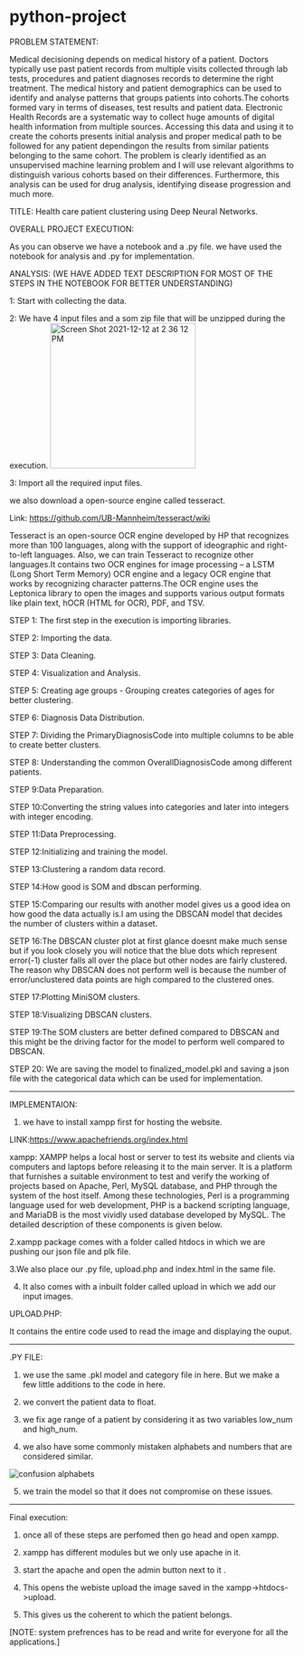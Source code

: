 # python-project

PROBLEM STATEMENT:

Medical decisioning depends on medical history of a patient. Doctors typically use past patient records from multiple visits collected through lab tests, procedures and patient diagnoses records to determine the right treatment. The medical history and patient demographics can be used to identify and analyse patterns that groups patients into cohorts.The cohorts formed vary in terms of diseases, test results and patient data. Electronic Health Records are a systematic way to collect huge amounts of digital health information from multiple sources. Accessing this data and using it to create the cohorts presents initial analysis and proper medical path to be followed for any patient dependingon the results from similar patients belonging to the same cohort.
The problem is clearly identified as an unsupervised machine learning problem and I will use relevant algorithms to distinguish various cohorts based on their differences. Furthermore, this analysis can be used for drug analysis, identifying disease progression and much more.

TITLE: Health care patient clustering using Deep Neural Networks.

OVERALL PROJECT EXECUTION:

 As you can observe we have a notebook and a .py file. we have used the notebook for analysis and .py for implementation.
 
 ANALYSIS:
 (WE HAVE ADDED TEXT DESCRIPTION FOR MOST OF THE STEPS IN THE NOTEBOOK FOR BETTER UNDERSTANDING)

1: Start with collecting the data.

2: We have 4 input files and a som zip file that will be unzipped during the execution.
<img width="257" alt="Screen Shot 2021-12-12 at 2 36 12 PM" src="https://user-images.githubusercontent.com/89653019/145728656-9ef1d8d3-8256-4936-b85a-a8638164f527.png">

3: Import all the required input files.

we also download a open-source engine called tesseract.

Link: https://github.com/UB-Mannheim/tesseract/wiki

Tesseract is an open-source OCR engine developed by HP that recognizes more than 100 languages, along with the support of ideographic and right-to-left languages. Also, we can train Tesseract to recognize other languages.It contains two OCR engines for image processing – a LSTM (Long Short Term Memory) OCR engine and a legacy OCR engine that works by recognizing character patterns.The OCR engine uses the Leptonica library to open the images and supports various output formats like plain text, hOCR (HTML for OCR), PDF, and TSV.
   
   STEP 1: The first step in the execution is importing libraries.
   
   STEP 2: Importing the data.
   
   STEP 3: Data Cleaning.
   
   STEP 4: Visualization and Analysis.
   
   STEP 5: Creating age groups - Grouping creates categories of ages for better clustering.
   
   STEP 6: Diagnosis Data Distribution.
   
   STEP 7: Dividing the PrimaryDiagnosisCode into multiple columns to be able to create better clusters.
   
   STEP 8: Understanding the common OverallDiagnosisCode among different patients.
   
   STEP 9:Data Preparation.
   
   STEP 10:Converting the string values into categories and later into integers with integer encoding.
   
   STEP 11:Data Preprocessing.
   
   STEP 12:Initializing and training the model.
   
   STEP 13:Clustering a random data record.
   
   STEP 14:How good is SOM and dbscan performing.
   
   STEP 15:Comparing our results with another model gives us a good idea on how good the data actually is.I am using the DBSCAN model that decides the number of clusters within a dataset.
   
   SETP 16:The DBSCAN cluster plot at first glance doesnt make much sense but if you look closely you will notice that the blue dots which represent error(-1) cluster falls all over the place but other nodes are fairly clustered. The reason why DBSCAN does not perform well is because the number of error/unclustered data points are high compared to the clustered ones.
   
   STEP 17:Plotting MiniSOM clusters.
   
   STEP 18:Visualizing DBSCAN clusters.
   
   STEP 19:The SOM clusters are better defined compared to DBSCAN and this might be the driving factor for the model to perform well compared to DBSCAN.
   
   STEP 20: We are saving the model to finalized_model.pkl and saving a json file with the categorical data which can be used for implementation.
  
  -----------------------------------
  
  IMPLEMENTAION:
  
1. we have to install xampp first for hosting the website.

LINK:https://www.apachefriends.org/index.html

xampp: XAMPP helps a local host or server to test its website and clients via computers and laptops before releasing it to the main server. It is a platform that furnishes a suitable environment to test and verify the working of projects based on Apache, Perl, MySQL database, and PHP through the system of the host itself. Among these technologies, Perl is a programming language used for web development, PHP is a backend scripting language, and MariaDB is the most vividly used database developed by MySQL. The detailed description of these components is given below.

2.xampp package comes with a folder called htdocs in which we are pushing our json file and plk file.

3.We also place our .py file, upload.php and index.html in the same file.

4. It also comes with a inbuilt folder called upload in which we add our input images.

UPLOAD.PHP: 

It contains the entire code used to read the image and displaying the ouput.

-----------------------------------------

.PY FILE:

1. we use the same .pkl model and category file in here. But we make a few little additions to the code in here.

2. we convert the patient data to float.

3. we fix age range of a patient by considering it as two variables low_num and high_num.

4. we also have some commonly mistaken alphabets and numbers that are considered similar.

![confusion alphabets](https://user-images.githubusercontent.com/89653019/145730807-2dfcf872-5e7e-4e79-92de-9ae00659e573.jpeg)

5. we train the model so that it does not compromise on these issues.
-----------------------------------

Final execution:

1. once all of these steps are perfomed then go head and open xampp.

2. xampp has different modules but we only use apache in it.

3. start the apache and open the admin button next to it .

4. This opens the webiste upload the image saved in the xampp->htdocs->upload.

5. This gives us the coherent to which the patient belongs.
   
[NOTE: system prefrences has to be read and write for everyone for all the applications.]


 
